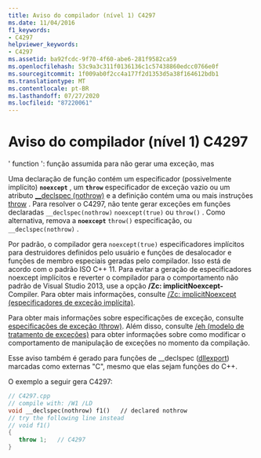 ```yaml
---
title: Aviso do compilador (nível 1) C4297
ms.date: 11/04/2016
f1_keywords:
- C4297
helpviewer_keywords:
- C4297
ms.assetid: ba92fcdc-9f70-4f60-abe6-281f9582ca59
ms.openlocfilehash: 53c9a3c311f0136136c1c57438860edcc0766e0f
ms.sourcegitcommit: 1f009ab0f2cc4a177f2d1353d5a38f164612bdb1
ms.translationtype: MT
ms.contentlocale: pt-BR
ms.lasthandoff: 07/27/2020
ms.locfileid: "87220061"
---
```

# <a name="compiler-warning-level-1-c4297"></a>Aviso do compilador (nível 1) C4297

' function ': função assumida para não gerar uma exceção, mas

Uma declaração de função contém um especificador (possivelmente implícito) **`noexcept`** , um **`throw`** especificador de exceção vazio ou um atributo [__declspec (nothrow)](../../cpp/nothrow-cpp.md) e a definição contém uma ou mais instruções [throw](../../cpp/try-throw-and-catch-statements-cpp.md) . Para resolver o C4297, não tente gerar exceções em funções declaradas `__declspec(nothrow)` `noexcept(true)` ou `throw()` . Como alternativa, remova a **`noexcept`** `throw()` especificação, ou `__declspec(nothrow)` .

Por padrão, o compilador gera `noexcept(true)` especificadores implícitos para destruidores definidos pelo usuário e funções de desalocador e funções de membro especiais geradas pelo compilador. Isso está de acordo com o padrão ISO C++ 11. Para evitar a geração de especificadores noexcept implícitos e reverter o compilador para o comportamento não padrão de Visual Studio 2013, use a opção **/Zc: implicitNoexcept-** Compiler. Para obter mais informações, consulte [/Zc: implicitNoexcept (especificadores de exceção implícita)](../../build/reference/zc-implicitnoexcept-implicit-exception-specifiers.md).

Para obter mais informações sobre especificações de exceção, consulte [especificações de exceção (throw)](../../cpp/exception-specifications-throw-cpp.md). Além disso, consulte [/eh (modelo de tratamento de exceções)](../../build/reference/eh-exception-handling-model.md) para obter informações sobre como modificar o comportamento de manipulação de exceções no momento da compilação.

Esse aviso também é gerado para funções de __declspec ([dllexport](../../cpp/dllexport-dllimport.md)) marcadas como externas "C", mesmo que elas sejam funções do C++.

O exemplo a seguir gera C4297:

```cpp
// C4297.cpp
// compile with: /W1 /LD
void __declspec(nothrow) f1()   // declared nothrow
// try the following line instead
// void f1()
{
   throw 1;   // C4297
}
```
